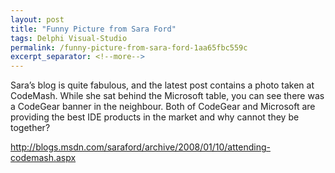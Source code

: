```yaml
---
layout: post
title: "Funny Picture from Sara Ford"
tags: Delphi Visual-Studio
permalink: /funny-picture-from-sara-ford-1aa65fbc559c
excerpt_separator: <!--more-->
---
```

Sara’s blog is quite fabulous, and the latest post contains a photo taken at CodeMash. While she sat behind the Microsoft table, you can see there was a CodeGear banner in the neighbour. Both of CodeGear and Microsoft are providing the best IDE products in the market and why cannot they be together?

http://blogs.msdn.com/saraford/archive/2008/01/10/attending-codemash.aspx
<!--more-->